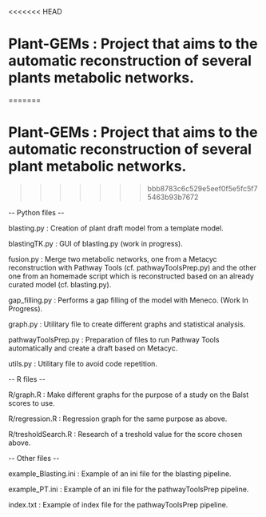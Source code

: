 <<<<<<< HEAD
# Plant-GEMs : Project that aims to the automatic reconstruction of several plants metabolic networks.
=======
# Plant-GEMs : Project that aims to the automatic reconstruction of several plant metabolic networks.
>>>>>>> bbb8783c6c529e5eef0f5e5fc5f75463b93b7672

-- Python files --

blasting.py : Creation of plant draft model from a template model.

blastingTK.py : GUI of blasting.py (work in progress).

fusion.py : Merge two metabolic networks, one from a Metacyc reconstruction with Pathway Tools (cf. pathwayToolsPrep.py) and the other one from an homemade script which is reconstructed based on an already curated model (cf. blasting.py).

gap_filling.py : Performs a gap filling of the model with Meneco. (Work In Progress).

graph.py : Utilitary file to create different graphs and statistical analysis.

pathwayToolsPrep.py : Preparation of files to run Pathway Tools automatically and create a draft based on Metacyc.

utils.py : Utilitary file to avoid code repetition.

-- R files --

R/graph.R : Make different graphs for the purpose of a study on the Balst scores to use.

R/regression.R : Regression graph for the same purpose as above.

R/tresholdSearch.R : Research of a treshold value for the score chosen above.

-- Other files --

example_Blasting.ini : Example of an ini file for the blasting pipeline.

example_PT.ini : Example of an ini file for the pathwayToolsPrep pipeline.

index.txt : Example of index file for the pathwayToolsPrep pipeline.
